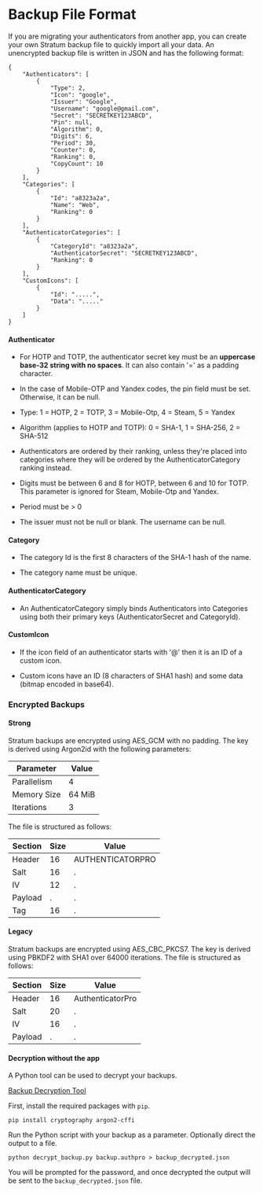 # Backup File Format

If you are migrating your authenticators from another app, you can create your own Stratum backup file to quickly import all your data. An unencrypted backup file is written in JSON and has the following format:

```
{
    "Authenticators": [
        {
            "Type": 2,
            "Icon": "google",
            "Issuer": "Google",
            "Username": "google@gmail.com",
            "Secret": "SECRETKEY123ABCD",
            "Pin": null,
            "Algorithm": 0,
            "Digits": 6,
            "Period": 30,
            "Counter": 0,
            "Ranking": 0,
            "CopyCount": 10
        }
    ],
    "Categories": [
        {
            "Id": "a8323a2a",
            "Name": "Web",
            "Ranking": 0
        }
    ],
    "AuthenticatorCategories": [
        {
            "CategoryId": "a8323a2a",
            "AuthenticatorSecret": "SECRETKEY123ABCD",
            "Ranking": 0
        }
    ],
    "CustomIcons": [
        {
            "Id": ".....",
            "Data": "....."
        }
    ]
}
```

#### Authenticator

* For HOTP and TOTP, the authenticator secret key must be an **uppercase base-32 string with no spaces**. It can also contain '=' as a padding character.

* In the case of Mobile-OTP and Yandex codes, the pin field must be set. Otherwise, it can be null.

* Type: 1 = HOTP, 2 = TOTP, 3 = Mobile-Otp, 4 = Steam, 5 = Yandex

* Algorithm (applies to HOTP and TOTP): 0 = SHA-1, 1 = SHA-256, 2 = SHA-512

* Authenticators are ordered by their ranking, unless they're placed into categories where they will be ordered by the AuthenticatorCategory ranking instead.

* Digits must be between 6 and 8 for HOTP, between 6 and 10 for TOTP. This parameter is ignored for Steam, Mobile-Otp and Yandex.

* Period must be > 0

* The issuer must not be null or blank. The username can be null.

#### Category

* The category Id is the first 8 characters of the SHA-1 hash of the name.

* The category name must be unique.

#### AuthenticatorCategory

* An AuthenticatorCategory simply binds Authenticators into Categories using both their primary keys (AuthenticatorSecret and CategoryId).

#### CustomIcon

* If the icon field of an authenticator starts with '@' then it is an ID of a custom icon.

* Custom icons have an ID (8 characters of SHA1 hash) and some data (bitmap encoded in base64).

### Encrypted Backups

#### Strong

Stratum backups are encrypted using AES_GCM with no padding. The key is derived using Argon2id with the following parameters:

| Parameter   | Value  |
|-------------|--------|
| Parallelism | 4      |
| Memory Size | 64 MiB |
| Iterations  | 3      |

The file is structured as follows:

| Section | Size | Value            |
|---------|------|------------------|
| Header  | 16   | AUTHENTICATORPRO |
| Salt    | 16   | .                |
| IV      | 12   | .                |
| Payload | .    | .                |
| Tag     | 16   | .                |

#### Legacy

Stratum backups are encrypted using AES_CBC_PKCS7. The key is derived using PBKDF2 with SHA1 over 64000 iterations.
The file is structured as follows:

| Section | Size | Value            |
|---------|------|------------------|
| Header  | 16   | AuthenticatorPro |
| Salt    | 20   | .                |
| IV      | 16   | .                |
| Payload | .    | .                |

#### Decryption without the app

A Python tool can be used to decrypt your backups.

[Backup Decryption Tool](https://github.com/stratumauth/app/blob/master/extra/decrypt_backup.py)

First, install the required packages with `pip`.

```
pip install cryptography argon2-cffi
```

Run the Python script with your backup as a parameter. Optionally direct the output to a file.

```
python decrypt_backup.py backup.authpro > backup_decrypted.json
```

You will be prompted for the password, and once decrypted the output will be sent to the `backup_decrypted.json` file.
